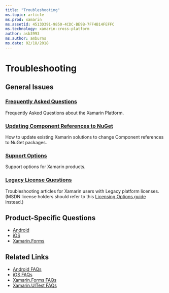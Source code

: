 ```yaml
---
title: "Troubleshooting"
ms.topic: article
ms.prod: xamarin
ms.assetid: 4513D391-9850-4CDC-BE9B-7FF4B14FEFFC
ms.technology: xamarin-cross-platform
author: asb3993
ms.author: amburns
ms.date: 02/18/2018
---
```


# Troubleshooting

## General Issues
### [Frequently Asked Questions](questions/index.md)

Frequently Asked Questions about the Xamarin Platform.

### [Updating Component References to NuGet](component-nuget.md)

How to update existing Xamarin solutions to change Component references to NuGet packages.

### [Support Options](support-options.md)

Support options for Xamarin products.

### [Legacy License Questions](legacy-licenses/index.md)

Troubleshooting articles for Xamarin users with Legacy platform licenses. (MSDN license holders should refer to this [Licensing Options guide](~/cross-platform/get-started/requirements.md) instead.)

## Product-Specific Questions

- [Android](~/android/troubleshooting/questions/index.md)
- [iOS](~/ios/troubleshooting/questions/index.md)
- [Xamarin.Forms](~/xamarin-forms/troubleshooting/questions/index.md)



## Related Links

- [Android FAQs](~/android/troubleshooting/questions/index.md)
- [iOS FAQs](~/ios/troubleshooting/questions/index.md)
- [Xamarin.Forms FAQs](~/xamarin-forms/troubleshooting/questions/index.md)
- [Xamarin.UITest FAQs](https://developer.xamarin.com~/testcloud/uitest/questions/)
